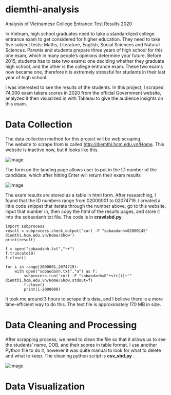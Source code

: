 # diemthi-analysis
Analysis of Vietnamese College Entrance Test Results 2020  

In Vietnam, high school graduates need to take a standardized college entrance exam to get considered for higher education. They need to take five subject tests: Maths, Literature, English, Social Sciences and Natural Sciences. Parents and students prepare three years of high school for this one exam, which in many people’s opinions determine your future. Before 2015, students has to take two exams: one deciding whether they graduate high school, and the other is the college entrance exam. These two exams now became one, therefore it is extremely stressful for students in their last year of high school.  

I was interested to see the results of the students. In this project, I scraped 74,000 exam takers scores in 2020 from the official Government website, analyzed it then visualized in with Tableau to give the audience insights on this exam.  

# Data Collection  
The data collection method for this project will be web scraping.  
The website to scrape from is called http://diemthi.hcm.edu.vn/Home. This website is inactive now, but it looks like this.   

![image](https://user-images.githubusercontent.com/72576730/124315197-98550d00-db41-11eb-90cb-c2b13fd80d8d.png)

The form on the landing page allows user to put in the ID number of the candidate, which after hitting Enter will return their exam results  

![image](https://user-images.githubusercontent.com/72576730/124315283-bcb0e980-db41-11eb-8891-1eb59c6fdc54.png)

The exam results are stored as a table in html form. After researching, I found that the ID numbers range from 02000001 to 02074719.
I created a little code snippet that iterate through the number above, go to this website, input that number in, then copy the html of the results pages, and store it into the sobaodanh.txt file. The code is in **crawlsbd.py**.    

```
import subprocess
result = subprocess.check_output('curl -F "sobaodanh=02000145" diemthi.hcm.edu.vn/Home/Show')
print(result)

f = open("sobaodanh.txt","r+")
f.truncate(0)
f.close()

for i in range(2000001,2074719):
    with open("sobaodanh.txt","a") as f:
        subprocess.run('curl -F "sobaodanh=0'+str(i)+'" diemthi.hcm.edu.vn/Home/Show,stdout=f)
        f.close()
        print(i-2000000)
```
It took me around 3 hours to scrape this data, and I believe there is a more time-efficient way to do this. The text file is approximately 170 MB in size.

  
# Data Cleaning and Processing  
After scrapping process, we need to clean the file so that it allows us to see the students’ name, DOB, and their scores in table format. I use another Python file to do it, however it was quite manual to look for what to delete and what to keep. The cleaning python script is **csv_sbd.py** .

![image](https://user-images.githubusercontent.com/72576730/124316580-cdfaf580-db43-11eb-9e4c-39d9d1f68e32.png)

# Data Visualization
<script type="text/javascript"
	    src="https://public.tableau.com/javascripts/api/tableau-2.min.js"></script>
<script type="text/javascript">
        function initViz() {
            var containerDiv = document.getElementById("vizContainer"),
                url = "https://public.tableau.com/views/VietnamCollegeEntranceExamScore2020/Dashboard1?:embed=true&:showVizHome=no",
                options = {
                    hideTabs: true,
                    onFirstInteractive: function () {
                        console.log("Run this code when the viz has finished loading.");
                    }
                };

            var viz = new tableau.Viz(containerDiv, url, options);
            // Create a viz object and embed it in the container div.
        }
</script>  


<body onload="initViz();">  
    <div id="vizContainer" style="width:800px; height:700px;"></div>
</body>  


